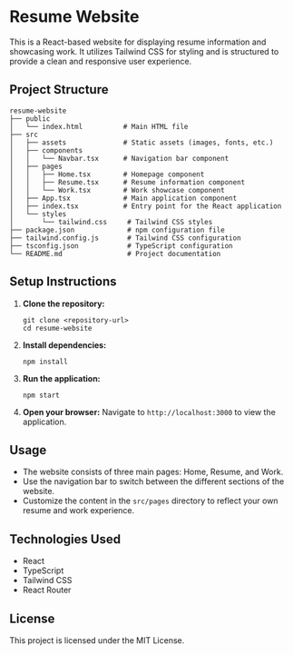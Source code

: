 # Resume Website

This is a React-based website for displaying resume information and showcasing work. It utilizes Tailwind CSS for styling and is structured to provide a clean and responsive user experience.

## Project Structure

```
resume-website
├── public
│   └── index.html          # Main HTML file
├── src
│   ├── assets              # Static assets (images, fonts, etc.)
│   ├── components
│   │   └── Navbar.tsx      # Navigation bar component
│   ├── pages
│   │   ├── Home.tsx        # Homepage component
│   │   ├── Resume.tsx      # Resume information component
│   │   └── Work.tsx        # Work showcase component
│   ├── App.tsx             # Main application component
│   ├── index.tsx           # Entry point for the React application
│   └── styles
│       └── tailwind.css     # Tailwind CSS styles
├── package.json             # npm configuration file
├── tailwind.config.js       # Tailwind CSS configuration
├── tsconfig.json            # TypeScript configuration
└── README.md                # Project documentation
```

## Setup Instructions

1. **Clone the repository:**
   ```
   git clone <repository-url>
   cd resume-website
   ```

2. **Install dependencies:**
   ```
   npm install
   ```

3. **Run the application:**
   ```
   npm start
   ```

4. **Open your browser:**
   Navigate to `http://localhost:3000` to view the application.

## Usage

- The website consists of three main pages: Home, Resume, and Work.
- Use the navigation bar to switch between the different sections of the website.
- Customize the content in the `src/pages` directory to reflect your own resume and work experience.

## Technologies Used

- React
- TypeScript
- Tailwind CSS
- React Router

## License

This project is licensed under the MIT License.
